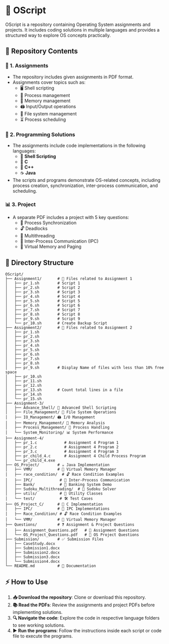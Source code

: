 # 🚀 OScript

OScript is a repository containing Operating System assignments and projects. It includes coding solutions in multiple languages and provides a structured way to explore OS concepts practically.

## 📂 Repository Contents

### 📜 1. Assignments
- The repository includes given assignments in PDF format.
- Assignments cover topics such as:
  - 🖥️ Shell scripting
  - 🔄 Process management
  - 🧠 Memory management
  - 🖨️ Input/Output operations
  - 📁 File system management
  - ⏳ Process scheduling
  
### 📝 2. Programming Solutions
- The assignments include code implementations in the following languages:
  - 🐚 **Shell Scripting**
  - 🔵 **C**
  - 🔶 **C++**
  - ☕ **Java**
- The scripts and programs demonstrate OS-related concepts, including process creation, synchronization, inter-process communication, and scheduling.

### 📊 3. Project
- A separate PDF includes a project with 5 key questions:
  - 🔁 Process Synchronization
  - 🔓 Deadlocks
  - 🧵 Multithreading
  - 📡 Inter-Process Communication (IPC)
  - 💾 Virtual Memory and Paging

## 📂 Directory Structure

```
OScript/
├── Assignment1/       # 📜 Files related to Assignment 1
│   ├── pr_1.sh        # Script 1
│   ├── pr_2.sh        # Script 2
│   ├── pr_3.sh        # Script 3
│   ├── pr_4.sh        # Script 4
│   ├── pr_5.sh        # Script 5
│   ├── pr_6.sh        # Script 6
│   ├── pr_7.sh        # Script 7
│   ├── pr_8.sh        # Script 8
│   ├── pr_9.sh        # Script 9
│   └── pr_10.sh       # Create Backup Script
├── Assignment2/       # 📜 Files related to Assignment 2
│   ├── pr_1.sh
│   ├── pr_2.sh
│   ├── pr_3.sh
│   ├── pr_4.sh
│   ├── pr_5.sh
│   ├── pr_6.sh
│   ├── pr_7.sh
│   ├── pr_8.sh
│   ├── pr_9.sh        # Display Name of files with less than 10% free space
│   ├── pr_10.sh
│   ├── pr_11.sh
│   ├── pr_12.sh
│   ├── pr_13.sh       # Count total lines in a file
│   ├── pr_14.sh
│   └── pr_15.sh
├── Assignment-3/  
│   ├── Advance_Shell/ 🔹 Advanced Shell Scripting
│   ├── File_Management/ 📁 File System Operations
│   ├── IO_Management/ 🖨️ I/O Management
│   ├── Memory_Management/ 🧠 Memory Analysis
│   ├── Process_Management/ 🔄 Process Handling
│   └── System_Monitoring/ 📊 System Performance
├── Assignment-4/
│   ├── pr_1.c            # Assignment 4 Program 1
│   ├── pr_2.c            # Assignment 4 Program 2
│   ├── pr_3.c            # Assignment 4 Program 3
│   ├── pr_child_4.c      # Assignment 4 Child Process Program
│   └── pr_child_4.exe
├── OS_Project/        # ☕ Java Implementation
│   ├── VMM/           # 💾 Virtual Memory Manager
│   ├── race_condition/  # 🔓 Race Condition Examples
│   ├── IPC/            # 📡 Inter-Process Communication
│   ├── Bank/           # 🏦 Banking System Demo
│   ├── Sudoku_Multithreading/  # 🧩 Sudoku Solver
│   ├── utils/          # 🔧 Utility Classes
│   └── test/           # 🛠️ Test Cases
├── OS_Project_C/      # 🔵 C Implementation
│   ├── IPC/           # 📡 IPC Implementations
│   ├── Race_Condition/ # 🔓 Race Condition Examples
│   └── VMM/           # 💾 Virtual Memory Manager
├── Questions/         # ❓ Assignment & Project Questions
│   ├── Assignment_Questions.pdf   # 📜 Assignment Questions
│   └── OS_Project_Questions.pdf   # 📜 OS Project Questions
├── Submission/        # ✅ Submission Files
│   ├── CaseStudy.docx
│   ├── Submission1.docx
│   ├── Submission2.docx
│   ├── Submission3.docx
│   └── Submission4.docx
└── README.md          # 📖 Documentation
```

## ⚡ How to Use
1. **📥 Download the repository**: Clone or download this repository.
2. **📚 Read the PDFs**: Review the assignments and project PDFs before implementing solutions.
3. **🔍 Navigate the code**: Explore the code in respective language folders to see working solutions.
4. **▶️ Run the programs**: Follow the instructions inside each script or code file to execute the programs.
